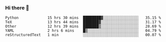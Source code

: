### Hi there 👋

<!--
**skywalkerwang98/skywalkerwang98** is a ✨ _special_ ✨ repository because its `README.md` (this file) appears on your GitHub profile.

Here are some ideas to get you started:

- 🔭 I’m currently working on ...
- 🌱 I’m currently learning ...
- 👯 I’m looking to collaborate on ...
- 🤔 I’m looking for help with ...
- 💬 Ask me about ...
- 📫 How to reach me: ...
- 😄 Pronouns: ...
- ⚡ Fun fact: ...
-->

<!--START_SECTION:waka-->
```text
Python             15 hrs 30 mins  ████████▓░░░░░░░░░░░░░░░░   35.15 % 
TeX                13 hrs 44 mins  ███████▓░░░░░░░░░░░░░░░░░   31.17 % 
Other              12 hrs 39 mins  ███████▒░░░░░░░░░░░░░░░░░   28.69 % 
YAML               2 hrs 6 mins    █▒░░░░░░░░░░░░░░░░░░░░░░░   04.79 % 
reStructuredText   1 min           ░░░░░░░░░░░░░░░░░░░░░░░░░   00.07 % 
```
<!--END_SECTION:waka-->
